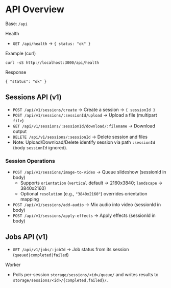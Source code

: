 # API Overview

Base: `/api`

Health
- `GET /api/health` → `{ status: "ok" }`

Example (curl)
```
curl -sS http://localhost:3000/api/health
```

Response
```
{ "status": "ok" }
```

## Sessions API (v1)
- `POST /api/v1/sessions/create` → Create a session → `{ sessionId }`
- `POST /api/v1/sessions/:sessionId/upload` → Upload a file (multipart `file`)
- `GET /api/v1/sessions/:sessionId/download/:filename` → Download output
- `DELETE /api/v1/sessions/:sessionId` → Delete session and files
 - Note: Upload/Download/Delete identify session via path `:sessionId` (body `sessionId` ignored).

### Session Operations
- `POST /api/v1/sessions/image-to-video` → Queue slideshow (sessionId in body)
  - Supports `orientation` (`vertical` default → 2160x3840; `landscape` → 3840x2160)
  - Optional `resolution` (e.g., `"3840x2160"`) overrides orientation mapping
- `POST /api/v1/sessions/add-audio` → Mix audio into video (sessionId in body)
- `POST /api/v1/sessions/apply-effects` → Apply effects (sessionId in body)

## Jobs API (v1)
- `GET /api/v1/jobs/:jobId` → Job status from its session (`queued|completed|failed`)

Worker
- Polls per-session `storage/sessions/<id>/queue/` and writes results to `storage/sessions/<id>/{completed,failed}/`.